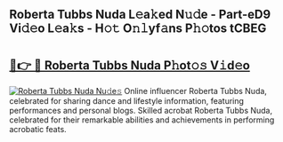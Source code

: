## Roberta Tubbs Nuda L𝚎a𝚔ed N𝚞𝚍e - Part-eD9 Vi𝚍𝚎o L𝚎a𝚔s - H𝚘𝚝 O𝚗𝚕yf𝚊ns P𝚑𝚘tos tCBEG

# <h2><a href="http://kfen316.oniu.top/?m=Roberta+Tubbs+Nuda">🔗👉 🔴 Roberta Tubbs Nuda P𝚑ot𝚘𝚜 V𝚒d𝚎o</a></h2>

[![Roberta Tubbs Nuda Nu𝚍e𝚜](https://i.imgur.com/0qMVB7G.gif)](http://kfen316.oniu.top/?m=Roberta+Tubbs+Nuda)
Online influencer Roberta Tubbs Nuda, celebrated for sharing dance and lifestyle information, featuring performances and personal blogs. Skilled acrobat Roberta Tubbs Nuda, celebrated for their remarkable abilities and achievements in performing acrobatic feats.  
